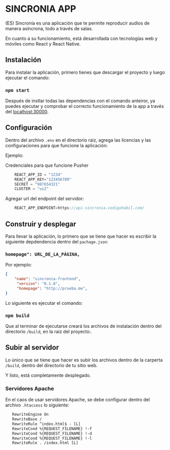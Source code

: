 # SINCRONIA APP

(ES) Sincronía es una aplicación que te permite reproducir audios de manera asíncrona, todo a través de salas.

En cuanto a su funcionamiento, está desarrollada con tecnologías web y móviles como React y React Native.

## Instalación

Para instalar la aplicación, primero tienes que descargar el proyecto y luego ejecutar el comando:

### `npm start`

Después de instlar todas las dependencias con el comando anteiror, ya puedes ejecutar y comprobar el correcto funcionamiento de la app a través del [localhost:30000](http://localhost:3000).

## Configuración 

Dentro del archivo `.env` en el directorio raiz, agrega las licencias y las configuraciones para que funcione la aplicación:

Ejemplo:

Credenciales para que funcione Pusher

```javascript
    REACT_APP_ID = "1234"
    REACT_APP_KEY="123456789"
    SECRET = "987654321"
    CLUSTER = "us2"
```

Agregar url del endpoint del servidor:

```javascript 
    REACT_APP_ENDPOINT=https://api-sincronia.codigohabil.com/
```

## Construir y desplegar

Para llevar la aplicación, lo primero que se tiene que hacer es escribir la siguiente depdendencia dentro del `pachage.json`:

### `homepage": URL_DE_LA_PÁGINA,`

Por ejemplo:

```json
{
    "name": "sincronia-frontend",
     "version": "0.1.0",
     "homepage": "http://prueba.me", 
}
```

Lo siguiente es ejecutar el comando:

### `npm build`

Que al terminar de ejecutarse creará los archivos de instalación dentro del directorio `/build`, en la raiz del proyecto:.

## Subir al servidor

Lo único que se tiene que hacer es subir los archivos dentro de la carperta `/build`, dentro del directorio de tu sitio web.

Y listo, está completamente desplegado.

### Servidores Apache

En el caos de usar servidores Apache, se debe configurar dentro del archivo `.htaccess` lo siguiente:

```html
   RewriteEngine On 
   RewriteBase / 
   RewriteRule ^index.html$ - [L] 
   RewriteCond %{REQUEST_FILENAME} !-f 
   RewriteCond %{REQUEST_FILENAME} !-d 
   RewriteCond %{REQUEST_FILENAME} !-l 
   RewriteRule . /index.html [L]
```

